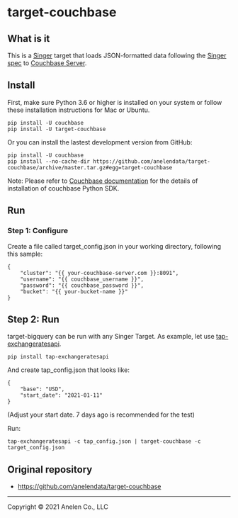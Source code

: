 # target-couchbase

## What is it

This is a [Singer](https://singer.io) target that loads JSON-formatted data
following the [Singer spec](https://github.com/singer-io/getting-started/blob/master/SPEC.md)
to [Couchbase Server](https://docs.couchbase.com/home/server.html).

## Install

First, make sure Python 3.6 or higher is installed on your system or follow
these  installation instructions for Mac or Ubuntu.

```
pip install -U couchbase
pip install -U target-couchbase
```

Or you can install the lastest development version from GitHub:

```
pip install -U couchbase
pip install --no-cache-dir https://github.com/anelendata/target-couchbase/archive/master.tar.gz#egg=target-couchbase
```
Note: Please refer to
[Couchbase documentation](https://docs.couchbase.com/python-sdk/current/hello-world/start-using-sdk.html)
for the details of installation of couchbase Python SDK.

## Run

### Step 1: Configure

Create a file called target_config.json in your working directory, following
this sample:

```
{
    "cluster": "{{ your-couchbase-server.com }}:8091",
    "username": "{{ couchbase_username }}",
    "password": "{{ couchbase_password }}",
    "bucket": "{{ your-bucket-name }}"
}
```

## Step 2: Run

target-bigquery can be run with any Singer Target. As example, let use
[tap-exchangeratesapi](https://github.com/singer-io/tap-exchangeratesapi).

```
pip install tap-exchangeratesapi
```

And create tap_config.json that looks like:

```
{
    "base": "USD",
    "start_date": "2021-01-11"
}
```
(Adjust your start date. 7 days ago is recommended for the test)

Run:

```
tap-exchangeratesapi -c tap_config.json | target-couchbase -c target_config.json
```

## Original repository

- https://github.com/anelendata/target-couchbase

---

Copyright &copy; 2021 Anelen Co., LLC
